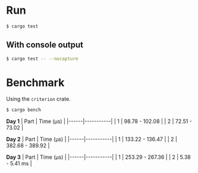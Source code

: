 # Run
```bash
$ cargo test
```

## With console output

```bash
$ cargo test -- --nocapture
```

# Benchmark
Using the `criterion` crate.

```bash
$ cargo bench
```

**Day 1**
| Part | Time (µs) |
|------|-----------|
| 1 | 98.78 - 102.08 |
| 2 | 72.51 - 73.02 |

**Day 2**
| Part | Time (µs) |
|------|-----------|
| 1 | 133.22 - 136.47 |
| 2 | 382.68 - 389.92 |

**Day 3**
| Part | Time (µs) |
|------|-----------|
| 1 | 253.29 - 267.36 |
| 2 | 5.38 - 5.41 ms |
